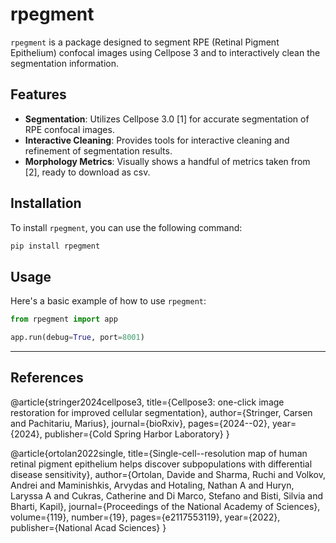 # rpegment

`rpegment` is a package designed to segment RPE (Retinal Pigment Epithelium) confocal images using Cellpose 3 and to interactively clean the segmentation information.

## Features

- **Segmentation**: Utilizes Cellpose 3.0 [1] for accurate segmentation of RPE confocal images.
- **Interactive Cleaning**: Provides tools for interactive cleaning and refinement of segmentation results.
- **Morphology Metrics**: Visually shows a handful of metrics taken from [2], ready to download as csv.

## Installation

To install `rpegment`, you can use the following command:

```bash
pip install rpegment
```

## Usage

Here's a basic example of how to use `rpegment`:

```python
from rpegment import app

app.run(debug=True, port=8001)
```

---

## References

@article{stringer2024cellpose3,
title={Cellpose3: one-click image restoration for improved cellular segmentation},
author={Stringer, Carsen and Pachitariu, Marius},
journal={bioRxiv},
pages={2024--02},
year={2024},
publisher={Cold Spring Harbor Laboratory}
}

@article{ortolan2022single,
title={Single-cell--resolution map of human retinal pigment epithelium helps discover subpopulations with differential disease sensitivity},
author={Ortolan, Davide and Sharma, Ruchi and Volkov, Andrei and Maminishkis, Arvydas and Hotaling, Nathan A and Huryn, Laryssa A and Cukras, Catherine and Di Marco, Stefano and Bisti, Silvia and Bharti, Kapil},
journal={Proceedings of the National Academy of Sciences},
volume={119},
number={19},
pages={e2117553119},
year={2022},
publisher={National Acad Sciences}
}
